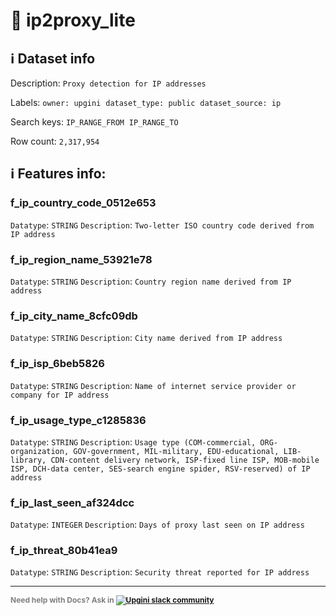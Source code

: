 # 📖 ip2proxy_lite 
## ℹ️ Dataset info 
Description: `Proxy detection for IP addresses` 

Labels: ` owner: upgini ` &nbsp;` dataset_type: public ` &nbsp;` dataset_source: ip ` &nbsp;

Search keys: 
` IP_RANGE_FROM ` &nbsp;` IP_RANGE_TO ` &nbsp;

Row count: `2,317,954` 

## ℹ️ Features info:

### f_ip_country_code_0512e653
`Datatype`: `STRING`
`Description`: `Two-letter ISO country code derived from IP address`

### f_ip_region_name_53921e78
`Datatype`: `STRING`
`Description`: `Country region name derived from IP address`

### f_ip_city_name_8cfc09db
`Datatype`: `STRING`
`Description`: `City name derived from IP address`

### f_ip_isp_6beb5826
`Datatype`: `STRING`
`Description`: `Name of internet service provider or company for IP address`

### f_ip_usage_type_c1285836
`Datatype`: `STRING`
`Description`: `Usage type (COM-commercial, ORG-organization, GOV-government, MIL-military, EDU-educational, LIB-library, CDN-content delivery network, ISP-fixed line ISP, MOB-mobile ISP, DCH-data center, SES-search engine spider, RSV-reserved) of IP address`

### f_ip_last_seen_af324dcc
`Datatype`: `INTEGER`
`Description`: `Days of proxy last seen on IP address`

### f_ip_threat_80b41ea9
`Datatype`: `STRING`
`Description`: `Security threat reported for IP address`



---

<span style="color:grey;font-weight:700;font-size:12px">
    Need help with Docs? Ask in
    <a href="https://4mlg.short.gy/join-upgini-community">
        <img alt="Upgini slack community" src="https://img.shields.io/badge/slack-@upgini-orange.svg?logo=slack">
    </a>
</span>